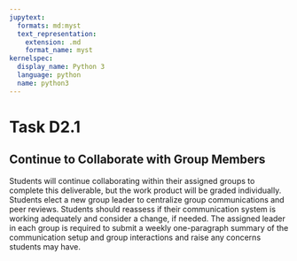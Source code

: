 ```yaml
---
jupytext:
  formats: md:myst
  text_representation:
    extension: .md
    format_name: myst
kernelspec:
  display_name: Python 3
  language: python
  name: python3
---
```


# Task D2.1

## Continue to Collaborate with Group Members

Students will continue collaborating within their assigned groups to complete this deliverable, but the work product will be graded individually.  Students elect a new group leader to centralize group communications and peer reviews. Students should reassess if their communication system is working adequately and consider a change, if needed. The assigned leader in each group is required to submit a weekly one-paragraph summary of the communication setup and group interactions and raise any concerns students may have.


